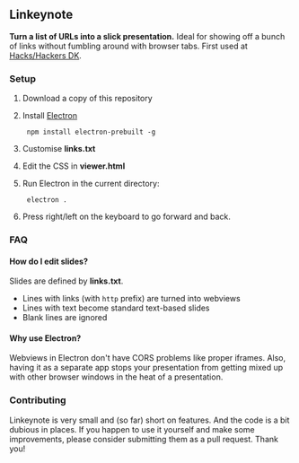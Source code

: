 ## Linkeynote

**Turn a list of URLs into a slick presentation.** Ideal for showing off a bunch of links without fumbling around with browser tabs. First used at [Hacks/Hackers DK](http://www.meetup.com/Hacks-Hackers-DK/events/225233828/).

### Setup

1. Download a copy of this repository
2. Install [Electron](http://electron.atom.io/#get-started)

        npm install electron-prebuilt -g

3. Customise **links.txt**
4. Edit the CSS in **viewer.html**
5. Run Electron in the current directory:

        electron .

6. Press right/left on the keyboard to go forward and back.

### FAQ

#### How do I edit slides?

Slides are defined by **links.txt**.

- Lines with links (with `http` prefix) are turned into webviews
- Lines with text become standard text-based slides
- Blank lines are ignored

#### Why use Electron?

Webviews in Electron don't have CORS problems like proper iframes. Also, having it as a separate app stops your presentation from getting mixed up with other browser windows in the heat of a presentation.

### Contributing

Linkeynote is very small and (so far) short on features. And the code is a bit dubious in places. If you happen to use it yourself and make some improvements, please consider submitting them as a pull request. Thank you!